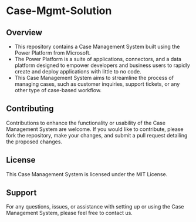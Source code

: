 # Case-Mgmt-Solution

## Overview
- This repository contains a Case Management System built using the Power Platform from Microsoft. 
- The Power Platform is a suite of applications, connectors, and a data platform designed to empower developers and business users to rapidly create and deploy applications with little to no code. 
- This Case Management System aims to streamline the process of managing cases, such as customer inquiries, support tickets, or any other type of case-based workflow.

## Contributing
Contributions to enhance the functionality or usability of the Case Management System are welcome. If you would like to contribute, please fork the repository, make your changes, and submit a pull request detailing the proposed changes.

## License
This Case Management System is licensed under the MIT License.

## Support
For any questions, issues, or assistance with setting up or using the Case Management System, please feel free to contact us.
